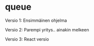 # queue

Versio 1: Ensimmäinen ohjelma

Versio 2: Parempi yritys.. ainakin melkeen

Versio 3: React versio
